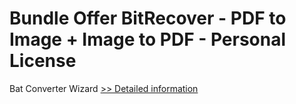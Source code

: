 # Bundle Offer BitRecover - PDF to Image + Image to PDF - Personal License
Bat Converter Wizard
[>> Detailed information](https://secure.shareit.com/shareit/product.html?productid=300954714&affiliateid=200057808)